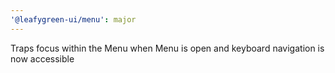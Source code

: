 ```yaml
---
'@leafygreen-ui/menu': major
---
```


Traps focus within the Menu when Menu is open and keyboard navigation is now accessible
